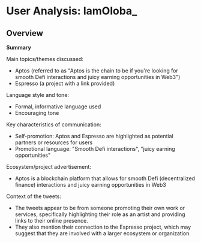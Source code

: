 # User Analysis: IamOloba_

## Overview

**Summary**

Main topics/themes discussed: 

* Aptos (referred to as "Aptos is the chain to be if you're looking for smooth Defi interactions and juicy earning opportunities in Web3")
* Espresso (a project with a link provided)

Language style and tone:

* Formal, informative language used
* Encouraging tone

Key characteristics of communication:

* Self-promotion: Aptos and Espresso are highlighted as potential partners or resources for users
* Promotional language: "Smooth Defi interactions", "juicy earning opportunities"

Ecosystem/project advertisement:

* Aptos is a blockchain platform that allows for smooth Defi (decentralized finance) interactions and juicy earning opportunities in Web3

Context of the tweets:

* The tweets appear to be from someone promoting their own work or services, specifically highlighting their role as an artist and providing links to their online presence.
* They also mention their connection to the Espresso project, which may suggest that they are involved with a larger ecosystem or organization.